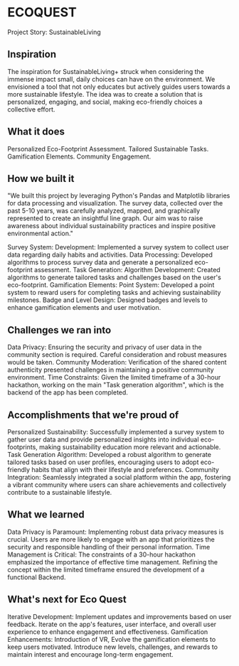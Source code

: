 # ECOQUEST


Project Story: SustainableLiving

## Inspiration
The inspiration for SustainableLiving+ struck when considering the immense impact small, daily choices can have on the environment. We envisioned a tool that not only educates but actively guides users towards a more sustainable lifestyle. The idea was to create a solution that is personalized, engaging, and social, making eco-friendly choices a collective effort.

## What it does
Personalized Eco-Footprint Assessment.
Tailored Sustainable Tasks.
Gamification Elements.
Community Engagement.

## How we built it

"We built this project by leveraging Python's Pandas and Matplotlib libraries for data processing and visualization. The survey data, collected over the past 5-10 years, was carefully analyzed, mapped, and graphically represented to create an insightful line graph. Our aim was to raise awareness about individual sustainability practices and inspire positive environmental action."

Survey System:
Development: Implemented a survey system to collect user data regarding daily habits and activities.
Data Processing: Developed algorithms to process survey data and generate a personalized eco-footprint assessment.
Task Generation:
Algorithm Development: Created algorithms to generate tailored tasks and challenges based on the user's eco-footprint.
Gamification Elements:
Point System: Developed a point system to reward users for completing tasks and achieving sustainability milestones.
Badge and Level Design: Designed badges and levels to enhance gamification elements and user motivation.

## Challenges we ran into
Data Privacy: Ensuring the security and privacy of user data in the community section is required. Careful consideration and robust measures would be taken.
Community Moderation: Verification of the shared content authenticity presented challenges in maintaining a positive community environment.
Time Constraints: Given the limited timeframe of a 30-hour hackathon, working on the main "Task generation algorithm", which is the backend of the app has been completed.

## Accomplishments that we're proud of
Personalized Sustainability: Successfully implemented a survey system to gather user data and provide personalized insights into individual eco-footprints, making sustainability education more relevant and actionable.
Task Generation Algorithm: Developed a robust algorithm to generate tailored tasks based on user profiles, encouraging users to adopt eco-friendly habits that align with their lifestyle and preferences.
Community Integration: Seamlessly integrated a social platform within the app, fostering a vibrant community where users can share achievements and collectively contribute to a sustainable lifestyle.

## What we learned
Data Privacy is Paramount: Implementing robust data privacy measures is crucial. Users are more likely to engage with an app that prioritizes the security and responsible handling of their personal information.
Time Management is Critical: The constraints of a 30-hour hackathon emphasized the importance of effective time management. Refining the concept within the limited timeframe ensured the development of a functional Backend.

## What's next for Eco Quest
Iterative Development: Implement updates and improvements based on user feedback. Iterate on the app's features, user interface, and overall user experience to enhance engagement and effectiveness.
Gamification Enhancements: Introduction of VR, Evolve the gamification elements to keep users motivated. Introduce new levels, challenges, and rewards to maintain interest and encourage long-term engagement.
